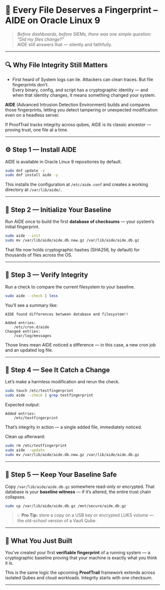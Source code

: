 # 🧱 Every File Deserves a Fingerprint – AIDE on Oracle Linux 9

> *Before dashboards, before SIEMs, there was one simple question:  
> “Did my files change?”*  
> AIDE still answers that — silently and faithfully.

---

## 🔍 Why File Integrity Still Matters
- First heard of 
System logs can lie. Attackers can clean traces. But file fingerprints don’t.  
Every binary, config, and script has a cryptographic identity — and when that identity changes, it means something changed your system.

**AIDE** (Advanced Intrusion Detection Environment) builds and compares those fingerprints, letting you detect tampering or unexpected modification even on a headless server.

If ProofTrail tracks integrity across qubes, AIDE is its classic ancestor — proving trust, one file at a time.

---

## ⚙️ Step 1 — Install AIDE

AIDE is available in Oracle Linux 9 repositories by default.

```bash
sudo dnf update -y
sudo dnf install aide -y
````

This installs the configuration at `/etc/aide.conf`
and creates a working directory at `/var/lib/aide/`.

---

## 🧩 Step 2 — Initialize Your Baseline

Run AIDE once to build the first **database of checksums** —
your system’s initial fingerprint.

```bash
sudo aide --init
sudo mv /var/lib/aide/aide.db.new.gz /var/lib/aide/aide.db.gz
```

That file now holds cryptographic hashes (SHA256, by default)
for thousands of files across the OS.

---

## 🔎 Step 3 — Verify Integrity

Run a check to compare the current filesystem to your baseline.

```bash
sudo aide --check | less
```

You’ll see a summary like:

```
AIDE found differences between database and filesystem!!

Added entries:
    /etc/cron.d/aide
Changed entries:
    /var/log/messages
```

Those lines mean AIDE noticed a difference — in this case, a new cron job and an updated log file.

---

## 🧪 Step 4 — See It Catch a Change

Let’s make a harmless modification and rerun the check.

```bash
sudo touch /etc/testfingerprint
sudo aide --check | grep testfingerprint
```

Expected output:

```
Added entries:
    /etc/testfingerprint
```

That’s integrity in action — a single added file, immediately noticed.

Clean up afterward:

```bash
sudo rm /etc/testfingerprint
sudo aide --update
sudo mv /var/lib/aide/aide.db.new.gz /var/lib/aide/aide.db.gz
```

---

## 🧠 Step 5 — Keep Your Baseline Safe

Copy `/var/lib/aide/aide.db.gz` somewhere read-only or encrypted.
That database is your **baseline witness** — if it’s altered, the entire trust chain collapses.

```bash
sudo cp /var/lib/aide/aide.db.gz /mnt/secure/aide.db.gz
```

> 💡 **Pro Tip:** store a copy on a USB key or encrypted LUKS volume — the old-school version of a Vault Qube.

---

## 🧭 What You Just Built

You’ve created your first **verifiable fingerprint** of a running system —
a cryptographic baseline proving that your machine is exactly what you think it is.

This is the same logic the upcoming **ProofTrail** framework extends across isolated Qubes and cloud workloads.
Integrity starts with one checksum.

---
